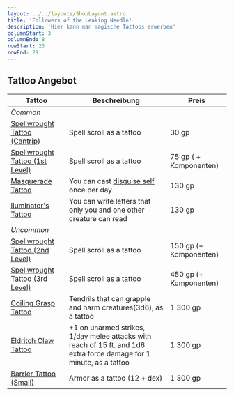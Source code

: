 ```yaml
---
layout: ../../layouts/ShopLayout.astro
title: 'Followers of the Leaking Needle'
description: 'Hier kann man magische Tattoos erwerben'
columnStart: 3
columnEnd: 8
rowStart: 23
rowEnd: 29
---
```

## Tattoo Angebot
| Tattoo                                                                                                   | Beschreibung                                                                                                         | Preis                  |
|----------------------------------------------------------------------------------------------------------|----------------------------------------------------------------------------------------------------------------------|------------------------|
| _Common_                                                                                                 |                                                                                                                      |                        |
| [Spellwrought Tattoo (Cantrip)](https://5e.tools/items.html#spellwrought%20tattoo%20(cantrip)_tce)       | Spell scroll as a tattoo                                                                                             | 30 gp                  | 
| [Spellwrought Tattoo (1st Level)](https://5e.tools/items.html#spellwrought%20tattoo%20(1st%20level)_tce) | Spell scroll as a tattoo                                                                                             | 75 gp ( + Komponenten) | 
| [Masquerade Tattoo](https://5e.tools/items.html#masquerade%20tattoo_tce)                                 | You can cast [disguise self](https://5e.tools/spells.html#disguise%20self_phb) once per day                          | 130 gp                 |
| [Iluminator's Tattoo](https://5e.tools/items.html#illuminator's%20tattoo_tce)                            | You can write letters that only you and one other creature can read                                                  | 130 gp                 |
| _Uncommon_                                                                                               |                                                                                                                      |                        |
| [Spellwrought Tattoo (2nd Level)](https://5e.tools/items.html#spellwrought%20tattoo%20(2nd%20level)_tce) | Spell scroll as a tattoo                                                                                             | 150 gp (+ Komponenten) | 
| [Spellwrought Tattoo (3rd Level)](https://5e.tools/items.html#spellwrought%20tattoo%20(3rd%20level)_tce) | Spell scroll as a tattoo                                                                                             | 450 gp (+ Komponenten) | 
| [Coiling Grasp Tattoo](https://5e.tools/items.html#coiling%20grasp%20tattoo_tce)                         | Tendrils that can grapple and harm creatures(3d6), as a tattoo                                                       | 1 300 gp               |
| [Eldritch Claw Tattoo](https://5e.tools/items.html#eldritch%20claw%20tattoo_tce)                         | +1 on unarmed strikes, 1/day melee attacks with reach of 15 ft. and 1d6 extra force damage for 1 minute, as a tattoo | 1 300 gp               |
| [Barrier Tattoo (Small)](https://5e.tools/items.html#barrier%20tattoo%20(small)_tce)                     | Armor as a tattoo (12 + dex)                                                                                         | 1 300 gp               |

